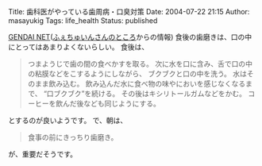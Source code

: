Title: 歯科医がやっている歯周病・口臭対策
Date: 2004-07-22 21:15
Author: masayukig
Tags: life_health
Status: published

[GENDAI
NET](http://gendai.net/contents.asp?c=111&id=230)([ふぇちゅいんさんのところ](http://kamo.pos.to/dpoke/)からの情報)
食後の歯磨きは、口の中にとってはあまりよくないらしい。
食後は、

> つまようじで歯の間の食べかすを取る。
> 次に水を口に含み、舌で口の中の粘膜などをこするようにしながら、
> ブクブクと口の中を洗う。
> 水はそのまま飲み込む。
> 飲み込んだ水に食べ物の味やにおいを感じなくなるまで、
> “口ブクブク”を続ける。
> その後はキシリトールガムなどをかむ。
> コーヒーを飲んだ後なども同じようにする。

とするのが良いようです。
で、朝は、

> 食事の前にきっちり歯磨き。

が、重要だそうです。
